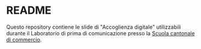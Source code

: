 # README
Questo repository contiene le slide di "Accoglienza digitale" utilizzabili durante il Laboratorio di prima di comunicazione presso la [Scuola cantonale di commercio](https://www.sccbellinzona.ch).